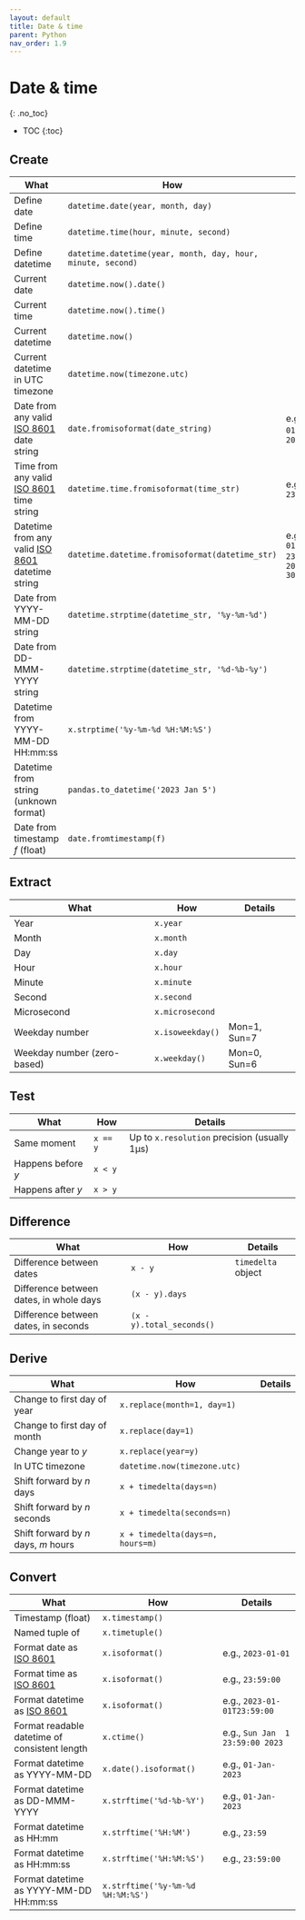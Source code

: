 ```yaml
---
layout: default
title: Date & time
parent: Python
nav_order: 1.9
---
```


# Date & time
{: .no_toc}

- TOC
{:toc}

## Create

| What | How | Details |
|---|---|---|
| Define date | `datetime.date(year, month, day)` | |
| Define time | `datetime.time(hour, minute, second)` | |
| Define datetime | `datetime.datetime(year, month, day, hour, minute, second)` | |
| Current date | `datetime.now().date()` | |
| Current time | `datetime.now().time()` | |
| Current datetime | `datetime.now()` | |
| Current datetime in UTC timezone | `datetime.now(timezone.utc)` | |
| Date from any valid [ISO 8601](https://en.wikipedia.org/wiki/ISO_8601) date string | `date.fromisoformat(date_string)` | e.g., `2023-01-30` or `20230130` |
| Time from any valid [ISO 8601](https://en.wikipedia.org/wiki/ISO_8601) time string | `datetime.time.fromisoformat(time_str)` | e.g. `23:59:01` |
| Datetime from any valid [ISO 8601](https://en.wikipedia.org/wiki/ISO_8601) datetime string | `datetime.datetime.fromisoformat(datetime_str)` | e.g. `2023-01-30 23:59`, `2023-01-30T23:59:01` |
| Date from YYYY-MM-DD string | `datetime.strptime(datetime_str, '%y-%m-%d')` | |
| Date from DD-MMM-YYYY string | `datetime.strptime(datetime_str, '%d-%b-%y')` | |
| Datetime from YYYY-MM-DD HH\:mm:ss | `x.strptime('%y-%m-%d %H:%M:%S')` | |
| Datetime from string (unknown format) | `pandas.to_datetime('2023 Jan 5')` | |
| Date from timestamp _f_ (float) | `date.fromtimestamp(f)` | |

## Extract

| What | How | Details |
|---|---|---|
| Year | `x.year` | |
| Month | `x.month` | |
| Day | `x.day` | |
| Hour | `x.hour` | |
| Minute | `x.minute` | |
| Second | `x.second` | |
| Microsecond | `x.microsecond` | |
| Weekday number | `x.isoweekday()` | Mon=1, Sun=7 |
| Weekday number (zero-based) | `x.weekday()` | Mon=0, Sun=6 |

## Test
| What | How | Details |
|---|---|---|
| Same moment | `x == y` | Up to `x.resolution` precision (usually 1μs) |
| Happens before _y_ | `x < y` | |
| Happens after _y_ | `x > y` | |

## Difference

| What | How | Details |
|---|---|---|
| Difference between dates | `x - y` | `timedelta` object |
| Difference between dates, in whole days | `(x - y).days` | |
| Difference between dates, in seconds | `(x - y).total_seconds()` | |

## Derive

| What | How | Details |
|---|---|---|
| Change to first day of year | `x.replace(month=1, day=1)` | |
| Change to first day of month | `x.replace(day=1)` | |
| Change year to _y_ | `x.replace(year=y)` | |
| In UTC timezone | `datetime.now(timezone.utc)` | |
| Shift forward by _n_ days | `x + timedelta(days=n)` | |
| Shift forward by _n_ seconds | `x + timedelta(seconds=n)` | |
| Shift forward by _n_ days, _m_ hours | `x + timedelta(days=n, hours=m)` | |

## Convert

| What | How | Details |
|---|---|---|
| Timestamp (float) | `x.timestamp()` | |
| Named tuple of  | `x.timetuple()` | |
| Format date as [ISO 8601](https://en.wikipedia.org/wiki/ISO_8601) | `x.isoformat()` | e.g., `2023-01-01` |
| Format time as [ISO 8601](https://en.wikipedia.org/wiki/ISO_8601) | `x.isoformat()` | e.g., `23:59:00` |
| Format datetime as [ISO 8601](https://en.wikipedia.org/wiki/ISO_8601) | `x.isoformat()` | e.g., `2023-01-01T23:59:00` |
| Format readable datetime of consistent length | `x.ctime()` | e.g., `Sun Jan  1 23:59:00 2023` | 
| Format datetime as YYYY-MM-DD | `x.date().isoformat()` | e.g., `01-Jan-2023` |
| Format datetime as DD-MMM-YYYY | `x.strftime('%d-%b-%Y')` | e.g., `01-Jan-2023` |
| Format datetime as HH\:mm | `x.strftime('%H:%M')` | e.g., `23:59` |
| Format datetime as HH\:mm:ss | `x.strftime('%H:%M:%S')` | e.g., `23:59:00` |
| Format datetime as YYYY-MM-DD HH\:mm:ss | `x.strftime('%y-%m-%d %H:%M:%S')` | |
